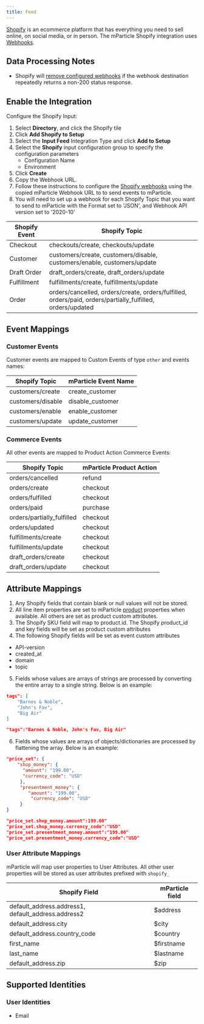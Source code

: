 ```yaml
---
title: Feed
---
```


[Shopify](https://www.shopify.com) is an ecommerce platform that has everything you need to sell online, on social media, or in person.  The mParticle Shopify integration uses [Webhooks](https://shopify.dev/docs/admin-api/rest/reference/events/webhook). 

## Data Processing Notes

* Shopify will [remove configured webhooks](https://help.shopify.com/en/manual/orders/notifications/webhooks) if the webhook destination repeatedly returns a non-200 status response.

## Enable the Integration

Configure the Shopify Input: 

1.  Select **Directory**, and click the Shopify tile
2.  Click **Add Shopify to Setup**
3.  Select the **Input Feed** Integration Type and click **Add to Setup**
4.  Select the **Shopify** input configuration group to specify the configuration parameters
    * Configuration Name
    * Environment
5.  Click **Create**
6.  Copy the Webhook URL.
7.  Follow these instructions to configure the [Shopify webhooks](https://shopify.dev/tutorials/manage-webhooks#configuring-webhooks) using the copied mParticle Webhook URL to to send events to mParticle.
8.  You will need to set up a webhook for each Shopify Topic that you want to send to mParticle with the Format set to 'JSON', and Webhook API version set to '2020-10'  

Shopify Event | Shopify Topic 
|---|---
Checkout | checkouts/create, checkouts/update 
Customer | customers/create, customers/disable, customers/enable, customers/update 
Draft Order |draft_orders/create, draft_orders/update
Fulfillment | fulfillments/create, fulfillments/update
Order | orders/cancelled, orders/create, orders/fulfilled, orders/paid, orders/partially_fulfilled, orders/updated
 
## Event Mappings

### Customer Events

Customer events are mapped to Custom Events of type `other` and events names:

Shopify Topic | mParticle Event Name
|---|---
customers/create | create_customer
customers/disable	| disable_customer
customers/enable | enable_customer
customers/update	| update_customer

### Commerce Events

All other events are mapped to Product Action Commerce Events:

Shopify Topic | mParticle Product Action
|---|---
orders/cancelled | refund
orders/create | checkout
orders/fulfilled | checkout
orders/paid | purchase
orders/partially_fulfilled	| checkout
orders/updated | checkout
fulfillments/create | checkout
fulfillments/update | checkout
draft_orders/create | checkout
draft_orders/update | checkout

## Attribute Mappings

1.  Any Shopify fields that contain blank or null values will not be stored.  
2.  All line item properties are set to mParticle [product](/developers/server/json-reference/#product) properties when available.  All others are set as product custom attributes.
3. The Shopify SKU field will map to product.id.  The Shopify product_id and key fields will be set as product custom attributes
4.  The following Shopify fields will be set as event custom attributes
* API-version
* created_at
* domain
* topic

5. Fields whose values are arrays of strings are processed by converting the entire array to a single string.  Below is an example:

~~~json
tags": [
    "Barnes & Noble",
    "John's Fav",
    "Big Air"
]
~~~

~~~json
"tags":"Barnes & Noble, John's Fav, Big Air"
~~~

6. Fields whose values are arrays of objects/dictionaries are processed by flattening the array.  Below is an example:

~~~json
"price_set": {
    "shop_money": {
      "amount": "199.00",
      "currency_code": "USD"
     },
     "presentment_money": {
        "amount": "199.00",
         "currency_code": "USD"
     }
}
~~~

~~~json
"price_set.shop_money.amount":199.00"
"price_set.shop_money.currency_code":"USD"
"price_set.presentment_money.amount":"199.00"
"price_set.presentment_money.currency_code":"USD"
~~~

### User Attribute Mappings

mParticle will map user properties to User Attributes.  All other user properties will be stored as user attributes prefixed with `shopify_`

Shopify Field | mParticle field
|---|---
default_address.address1, default_address.address2	| $address
default_address.city	| $city
default_address.country_code| $country
first_name | $firstname
last_name | $lastname
default_address.zip | $zip

## Supported Identities

### User Identities

* Email
